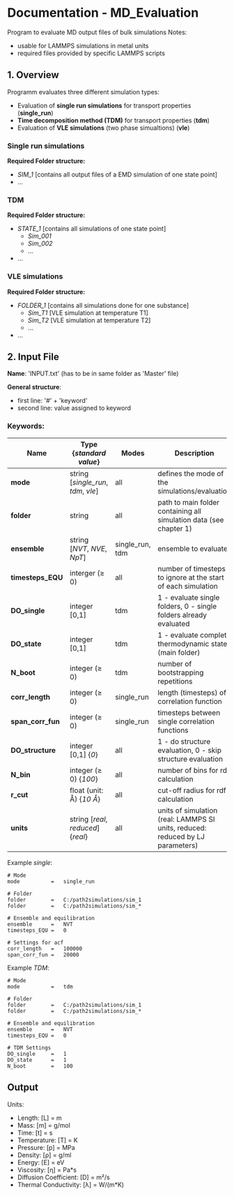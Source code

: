 
# Documentation - MD_Evaluation

Program to evaluate MD output files of bulk simulations
Notes:
- usable for LAMMPS simulations in metal units
- required files provided by specific LAMMPS scripts

## 1. Overview

Programm evaluates three different simulation types:
- Evaluation of **single run simulations** for transport properties (**single_run**)
- **Time decomposition method (TDM)** for transport properties (**tdm**)
- Evaluation of **VLE simulations** (two phase simualtions) (**vle**)

### Single run simulations

**Required Folder structure:**
- *SIM_1* [contains all output files of a EMD simulation of one state point]
- ...

### TDM

**Required Folder structure:**
- *STATE_1* [contains all simulations of one state point]
  - *Sim_001*
  - *Sim_002*
  - ...
- ...

### VLE simulations

**Required Folder structure:**
- *FOLDER_1* [contains all simulations done for one substance]
  - *Sim_T1* [VLE simulation at temperature T1]
  - *Sim_T2* [VLE simulation at temperature T2]
  - ...
- ...

## 2. Input File

**Name**: 'INPUT.txt' (has to be in same folder as 'Master' file)

**General structure**:
  - first line: '#' + 'keyword'
  - second line: value assigned to keyword

### Keywords:

| Name              | Type {*standard value*}           | Modes           | Description |
| ----------------- | --------------------------------- | --------------- | ----------- |
| **mode**          | string [*single_run*, *tdm*, *vle*] | all             | defines the mode of the simulations/evaluation |
| **folder**        | string                            | all             | path to main folder containing all simulation data (see chapter 1) |
| **ensemble**      | string [*NVT*, *NVE*, *NpT*]        | single_run, tdm | ensemble to evaluate |
| **timesteps_EQU** | interger (≥ 0)                    | all         | number of timesteps to ignore at the start of each simulation |
| **DO_single**     | integer [0,1]                     | tdm         | 1 - evaluate single folders, 0 - single folders already evaluated |
| **DO_state**      | integer [0,1]                     | tdm         | 1 - evaluate complete thermodynamic state (main folder) |
| **N_boot**        | integer (≥ 0)                     | tdm         | number of bootstrapping repetitions |
| **corr_length**   | integer (≥ 0)                     | single_run  | length (timesteps) of correlation function |
| **span_corr_fun** | integer (≥ 0)                     | single_run  | timesteps between single correlation functions |
| **DO_structure**  | integer [0,1] {*0*}               | all         | 1 - do structure evaluation, 0 - skip structure evaluation |
| **N_bin**         | integer (≥ 0) {*100*}             | all         | number of bins for rdf calculation |
| **r_cut**         | float (unit: Å) {*10 Å*}          | all         | cut-off radius for rdf calculation |
| **units**         | string [*real*, *reduced*] {*real*} | all       | units of simulation (real: LAMMPS SI units, reduced: reduced by LJ parameters) |

Example *single*:
```
# Mode
mode          =   single_run

# Folder
folder        =   C:/path2simulations/sim_1
folder        =   C:/path2simulations/sim_*

# Ensemble and equilibration
ensemble      =   NVT
timesteps_EQU =   0

# Settings for acf
corr_length   =   100000
span_corr_fun =   20000
```

Example *TDM*:
```
# Mode
mode          =   tdm

# Folder
folder        =   C:/path2simulations/sim_1
folder        =   C:/path2simulations/sim_*

# Ensemble and equilibration
ensemble      =   NVT
timesteps_EQU =   0

# TDM Settings
DO_single     =   1
DO_state      =   1
N_boot        =   100
```

## Output

Units:
- Length:                 [L] = m
- Mass:                   [m] = g/mol
- Time:                   [t] = s
- Temperature:            [T] = K
- Pressure:               [p] = MPa
- Density:                [ρ] = g/ml
- Energy:                 [E] = eV
- Viscosity:              [η] = Pa*s
- Diffusion Coefficient:  [D] = m²/s
- Thermal Conductivity:   [λ] = W/(m*K)
